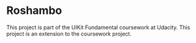 # Roshambo

This project is part of the UIKit Fundamental coursework at Udacity. This project is an extension to the coursework project.
